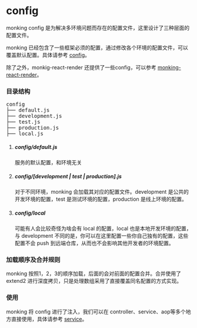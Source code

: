 # config

monking config 是为解决多环境问题而存在的配置文件，这里设计了三种层面的配置文件。

monking 已经包含了一些框架必须的配置，通过修改各个环境的配置文件，可以覆盖默认配置。具体请参考 [config](../src/config.js)。

除了之外，monkig-react-render 还提供了一些config，可以参考 [monking-react-render](https://github.com/chenhebing/monking-react-render)。

### 目录结构

<pre>
config
├── default.js
├── development.js
├── test.js
├── production.js
├── local.js
</pre>
1. ##### config/default.js
    服务的默认配置，和环境无关

2. ##### config/[development | test | production].js
    对于不同环境，monking 会加载其对应的配置文件。development 是公共的开发环境的配置，test 是测试环境的配置，production 是线上环境的配置。

3. ##### config/local
    可能有人会比较奇怪为啥会有 local 的配置，local 也是本地开发环境的配置，与 development 不同的是，你可以在这里配置一些你自己独有的配置，这些配置不会 push 到远端仓库，从而也不会影响其他开发者的环境配置。

### 加载顺序及合并规则

monking 按照1，2，3的顺序加载，后面的会对前面的配置合并。合并使用了 extend2 进行深度拷贝，只是处理数组采用了直接覆盖同名配置的方式实现。

### 使用

monking 将 config 进行了注入，我们可以在 controller、service、aop等多个地方直接使用，具体请参考 [service](./service.md)。
